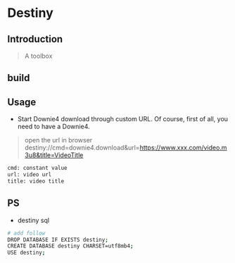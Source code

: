 # Destiny
## Introduction
> A toolbox

## build


## Usage
* Start Downie4 download through custom URL. Of course, first of all, you need to have a Downie4.
> open the url in browser
> destiny://cmd=downie4.download&url=https://www.xxx.com/video.m3u8&title=VideoTitle
```bash
cmd: constant value
url: video url
title: video title
```
## PS
* destiny sql
```bash
# add follow
DROP DATABASE IF EXISTS destiny;
CREATE DATABASE destiny CHARSET=utf8mb4;
USE destiny;
```
